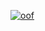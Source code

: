 [![oof](https://github-readme-stats.vercel.app/api?username=lichking112)](https://github.com/anuraghazra/github-readme-stats)
